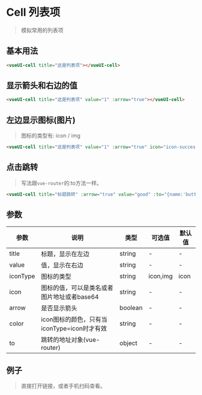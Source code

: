 # Cell 列表项
> 模拟常用的列表项

## 基本用法
```html
<vueUI-cell title="这是列表项"></vueUI-cell>
```

## 显示箭头和右边的值
```html
<vueUI-cell title="这是列表项" value="1" :arrow="true"></vueUI-cell>
```

## 左边显示图标(图片)
> 图标的类型有: icon / img
```html
<vueUI-cell title="这是列表项" value="1" :arrow="true" icon="icon-success" iconType="icon"></vueUI-cell>
```

## 点击跳转
> 写法跟`vue-router`的:to方法一样。
```html
<vueUI-cell title="标题跳转" :arrow="true" value="good" :to="{name:'button'}"></vueUI-cell>
```

## 参数
| 参数     | 说明                                       | 类型    | 可选值   | 默认值 |
|----------|------------------------------------------|---------|----------|--------|
| title    | 标题，显示在左边                            | string  | -        | -      |
| value    | 值，显示在右边                              | string  | -        | -      |
| iconType | 图标的类型                                  | string  | icon,img | icon   |
| icon     | 图标的值，可以是类名或者图片地址或者base64    | string  | -        | -      |
| arrow    | 是否显示箭头                                | boolean | -        | -      |
| color    | icon图标的颜色，只有当iconType=icon时才有效  | string  | -        | -      |
| to       | 跳转的地址对象(vue-router)                  | object  | -        | -      |

## 例子
> 直接打开链接，或者手机扫码查看。

<qrcode href="https://greatweber.github.io/vueUI/dist/index.html#/cell"></qrcode>